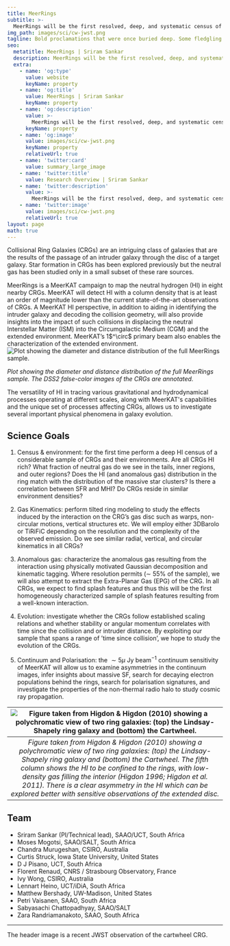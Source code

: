 ```yaml
---
title: MeerRings
subtitle: >-
  MeerRings will be the first resolved, deep, and systematic census of the neutral gas in a considerable sample of CRGs. It will also be the first systematic investigation of anomalous gas resulting from a well-known class of interactions.
img_path: images/sci/cw-jwst.png
tagline: Bold proclamations that were once buried deep. Some fledgling saplings, others full-grown trees
seo:
  metatitle: MeerRings | Sriram Sankar
  description: MeerRings will be the first resolved, deep, and systematic census of the neutral gas in a considerable sample of CRGs. It will also be the first systematic investigation of anomalous gas resulting from a well-known class of interactions.
  extra:
    - name: 'og:type'
      value: website
      keyName: property
    - name: 'og:title'
      value: MeerRings | Sriram Sankar
      keyName: property
    - name: 'og:description'
      value: >-
        MeerRings will be the first resolved, deep, and systematic census of the neutral gas in a considerable sample of CRGs. It will also be the first systematic investigation of anomalous gas resulting from a well-known class of interactions.
      keyName: property
    - name: 'og:image'
      value: images/sci/cw-jwst.png
      keyName: property
      relativeUrl: true
    - name: 'twitter:card'
      value: summary_large_image
    - name: 'twitter:title'
      value: Research Overview | Sriram Sankar
    - name: 'twitter:description'
      value: >-
        MeerRings will be the first resolved, deep, and systematic census of the neutral gas in a considerable sample of CRGs. It will also be the first systematic investigation of anomalous gas resulting from a well-known class of interactions.
    - name: 'twitter:image'
      value: images/sci/cw-jwst.png
      relativeUrl: true
layout: page
math: true
---
```


Collisional Ring Galaxies (CRGs) are an intriguing class of galaxies that are the results of the passage of an intruder galaxy through the disc of a target galaxy. Star formation in CRGs has been explored previously but the neutral gas has been studied only in a small subset of these rare sources.

<div class="flex-container">
    <div class="text">
      MeerRings is a MeerKAT campaign to map the neutral hydrogen (HI) in eight nearby CRGs. MeerKAT will detect HI with a column density that is at least an order of magnitude lower than the current state-of-the-art observations of CRGs. A MeerKAT HI perspective, in addition to aiding in identifying the intruder galaxy and decoding the collision geometry, will also provide insights into the impact of such collisions in displacing the neutral Interstellar Matter (ISM) into the Circumgalactic Medium (CGM) and the extended environment. MeerKAT’s 1$^\circ$ primary beam also enables the characterization of the extended environment.
    </div>
    <div class="image">
        <img src="/images/sci/meerrings-sample-blue.png" alt="Plot showing the diameter and distance distribution of the full MeerRings sample.">
        <p><em> Plot showing the diameter and distance distribution of the full MeerRings sample. The DSS2 false-color images of the CRGs are annotated.</em></p>
    </div>
</div>

The versatility of HI in tracing various gravitational and hydrodynamical processes operating at different scales, along with MeerKAT's capabilities and the unique set of processes affecting CRGs, allows us to investigate several important physical phenomena in galaxy evolution. 

## Science Goals

1. Census & environment: for the first time perform a deep HI census of a considerable sample of CRGs and their environments. Are all CRGs HI rich? What fraction of neutral gas do we see in the tails, inner regions, and outer regions? Does the HI (and anomalous gas) distribution in the ring match with the distribution of the massive star clusters? Is there a correlation between SFR and MHI? Do CRGs reside in similar environment densities?

2. Gas Kinematics: perform tilted ring modeling to study the effects induced by the interaction on the CRG’s gas disc such as warps, non-circular motions, vertical structures etc. We will employ either 3DBarolo or TiRiFiC depending on the resolution and the complexity of the observed emission. Do we see similar radial, vertical, and circular kinematics in all CRGs? 

3. Anomalous gas: characterize the anomalous gas resulting from the interaction using physically motivated Gaussian decomposition and kinematic tagging. Where resolution permits (∼ 55% of the sample), we will also attempt to extract the Extra-Planar Gas (EPG) of the CRG. In all CRGs, we expect to find splash features and thus this will be the first homogeneously characterized sample of splash features resulting from a well-known interaction.

4. Evolution: investigate whether the CRGs follow established scaling relations and whether stability or angular momentum correlates with time since the collision and or intruder distance. By exploiting our sample that spans a range of ’time since collision’, we hope to study the evolution of the CRGs.

5. Continuum and Polarisation: the $\sim 5 \mu$ Jy beam$^{-1}$ continuum sensitivity of MeerKAT will allow us to examine asymmetries in the continuum images, infer insights about massive SF, search for decaying electron populations behind the rings, search for polarisation signatures, and investigate the properties of the non-thermal radio halo to study cosmic ray propagation.

|![Figure taken from Higdon & Higdon (2010) showing a polychromatic view of two ring galaxies: (top) the Lindsay-Shapely ring galaxy and (bottom) the Cartwheel.](/images/sci/L-S+CW-Higdon2010.png)|
|:--:|
|*Figure taken from Higdon & Higdon (2010) showing a polychromatic view of two ring galaxies: (top) the Lindsay-Shapely ring galaxy and (bottom) the Cartwheel. The fifth column shows the HI to be confined to the rings, with low-density gas filling the interior (Higdon 1996; Higdon et al. 2011). There is a clear asymmetry in the HI which can be explored better with sensitive observations of the extended disc.*|

## Team

+ Sriram Sankar (PI/Technical lead), SAAO/UCT, South Africa
+ Moses Mogotsi, SAAO/SALT, South Africa
+ Chandra Murugeshan, CSIRO, Australia
+ Curtis Struck, Iowa State University, United States
+ D J Pisano, UCT, South Africa
+ Florent Renaud, CNRS / Strasbourg Observatory, France
+ Ivy Wong, CSIRO, Australia
+ Lennart Heino, UCT/iDiA, South Africa
+ Matthew Bershady, UW-Madison, United States
+ Petri Vaisanen, SAAO, South Africa
+ Sabyasachi Chattopadhyay, SAAO/SALT
+ Zara Randriamanakoto, SAAO, South Africa

--- 

The header image is a recent JWST observation of the cartwheel CRG. 

<!---
HI:
+ Sriram Sankar (PI/Technical lead), SAAO/UCT, South Africa
+ Moses Mogotsi, SAAO/SALT, South Africa
+ Chandra Murugeshan, CSIRO, Australia
+ D J Pisano, UCT, South Africa

Continuum:
+ Ivy Wong, CSIRO, Australia
+ Lennart Heino, UCT/iDiA, South Africa

Dynamical Modeling:
+ Curtis Struck, Iowa State University, United States
+ Florent Renaud, CNRS / Strasbourg Observatory, France

Multi-wavelength:
+ Matthew Bershady, UW-Madison, United States
+ Petri Vaisanen, SAAO, South Africa
+ Sabyasachi Chattopadhyay, SAAO/SALT
+ Zara Randriamanakoto, SAAO, South Africa
--->
